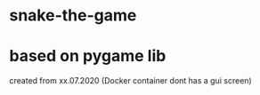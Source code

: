 # snake-the-game
# based on pygame lib
created from xx.07.2020
(Docker container dont has a gui screen)
